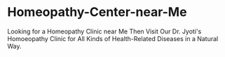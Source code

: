 # Homeopathy-Center-near-Me
Looking for a Homeopathy Clinic near Me Then Visit Our Dr. Jyoti's Homoeopathy Clinic for All Kinds of Health-Related Diseases in a Natural Way.
